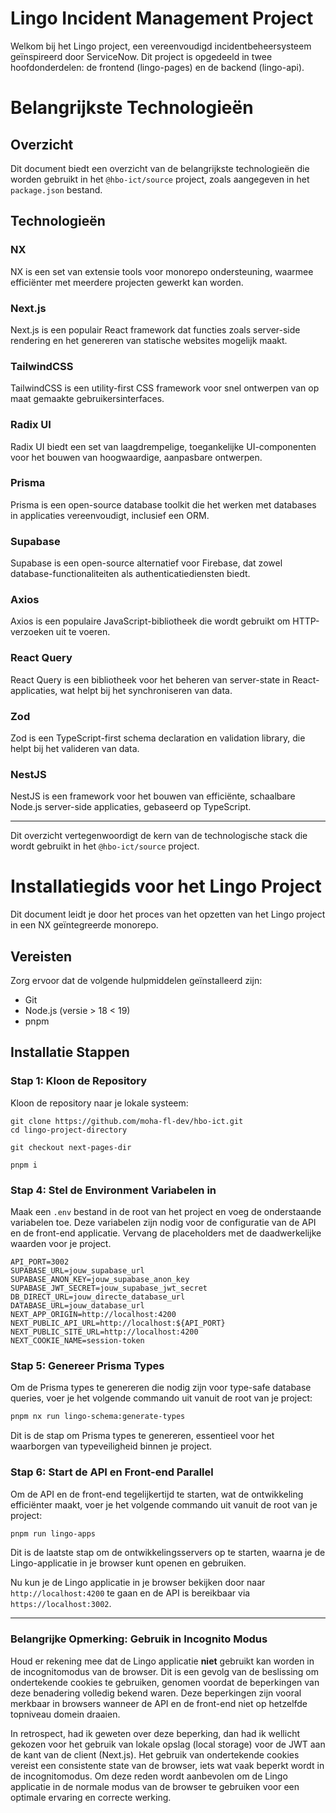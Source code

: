 # Lingo Incident Management Project

Welkom bij het Lingo project, een vereenvoudigd incidentbeheersysteem geïnspireerd door ServiceNow. Dit project is opgedeeld in twee hoofdonderdelen: de frontend (lingo-pages) en de backend (lingo-api).

# Belangrijkste Technologieën

## Overzicht

Dit document biedt een overzicht van de belangrijkste technologieën die worden gebruikt in het `@hbo-ict/source` project, zoals aangegeven in het `package.json` bestand.

## Technologieën

### NX

NX is een set van extensie tools voor monorepo ondersteuning, waarmee efficiënter met meerdere projecten gewerkt kan worden.

### Next.js

Next.js is een populair React framework dat functies zoals server-side rendering en het genereren van statische websites mogelijk maakt.

### TailwindCSS

TailwindCSS is een utility-first CSS framework voor snel ontwerpen van op maat gemaakte gebruikersinterfaces.

### Radix UI

Radix UI biedt een set van laagdrempelige, toegankelijke UI-componenten voor het bouwen van hoogwaardige, aanpasbare ontwerpen.

### Prisma

Prisma is een open-source database toolkit die het werken met databases in applicaties vereenvoudigt, inclusief een ORM.

### Supabase

Supabase is een open-source alternatief voor Firebase, dat zowel database-functionaliteiten als authenticatiediensten biedt.

### Axios

Axios is een populaire JavaScript-bibliotheek die wordt gebruikt om HTTP-verzoeken uit te voeren.

### React Query

React Query is een bibliotheek voor het beheren van server-state in React-applicaties, wat helpt bij het synchroniseren van data.

### Zod

Zod is een TypeScript-first schema declaration en validation library, die helpt bij het valideren van data.

### NestJS

NestJS is een framework voor het bouwen van efficiënte, schaalbare Node.js server-side applicaties, gebaseerd op TypeScript.

---

Dit overzicht vertegenwoordigt de kern van de technologische stack die wordt gebruikt in het `@hbo-ict/source` project.

# Installatiegids voor het Lingo Project

Dit document leidt je door het proces van het opzetten van het Lingo project in een NX geïntegreerde monorepo.

## Vereisten

Zorg ervoor dat de volgende hulpmiddelen geïnstalleerd zijn:

- Git
- Node.js (versie > 18 < 19)
- pnpm

## Installatie Stappen

### Stap 1: Kloon de Repository

Kloon de repository naar je lokale systeem:

```shell
git clone https://github.com/moha-fl-dev/hbo-ict.git
cd lingo-project-directory
```

```shell
git checkout next-pages-dir
```

```shell
pnpm i
```

### Stap 4: Stel de Environment Variabelen in

Maak een `.env` bestand in de root van het project en voeg de onderstaande variabelen toe. Deze variabelen zijn nodig voor de configuratie van de API en de front-end applicatie. Vervang de placeholders met de daadwerkelijke waarden voor je project.

```plaintext
API_PORT=3002
SUPABASE_URL=jouw_supabase_url
SUPABASE_ANON_KEY=jouw_supabase_anon_key
SUPABASE_JWT_SECRET=jouw_supabase_jwt_secret
DB_DIRECT_URL=jouw_directe_database_url
DATABASE_URL=jouw_database_url
NEXT_APP_ORIGIN=http://localhost:4200
NEXT_PUBLIC_API_URL=http://localhost:${API_PORT}
NEXT_PUBLIC_SITE_URL=http://localhost:4200
NEXT_COOKIE_NAME=session-token
```

### Stap 5: Genereer Prisma Types

Om de Prisma types te genereren die nodig zijn voor type-safe database queries, voer je het volgende commando uit vanuit de root van je project:

```bash
pnpm nx run lingo-schema:generate-types
```

Dit is de stap om Prisma types te genereren, essentieel voor het waarborgen van typeveiligheid binnen je project.

### Stap 6: Start de API en Front-end Parallel

Om de API en de front-end tegelijkertijd te starten, wat de ontwikkeling efficiënter maakt, voer je het volgende commando uit vanuit de root van je project:

```bash
pnpm run lingo-apps
```

Dit is de laatste stap om de ontwikkelingsservers op te starten, waarna je de Lingo-applicatie in je browser kunt openen en gebruiken.

Nu kun je de Lingo applicatie in je browser bekijken door naar `http://localhost:4200` te gaan en de API is bereikbaar via `https://localhost:3002`.

---

### Belangrijke Opmerking: Gebruik in Incognito Modus

Houd er rekening mee dat de Lingo applicatie **niet** gebruikt kan worden in de incognitomodus van de browser. Dit is een gevolg van de beslissing om ondertekende cookies te gebruiken, genomen voordat de beperkingen van deze benadering volledig bekend waren. Deze beperkingen zijn vooral merkbaar in browsers wanneer de API en de front-end niet op hetzelfde topniveau domein draaien.

In retrospect, had ik geweten over deze beperking, dan had ik wellicht gekozen voor het gebruik van lokale opslag (local storage) voor de JWT aan de kant van de client (Next.js). Het gebruik van ondertekende cookies vereist een consistente state van de browser, iets wat vaak beperkt wordt in de incognitomodus. Om deze reden wordt aanbevolen om de Lingo applicatie in de normale modus van de browser te gebruiken voor een optimale ervaring en correcte werking.
